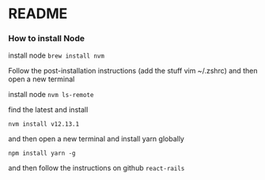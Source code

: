# README

### How to install Node

install node
`brew install nvm`

Follow the post-installation instructions (add the stuff vim ~/.zshrc)
and then open a new terminal

install node
`nvm ls-remote`

find the latest and install

`nvm install v12.13.1`

and then open a new terminal and install yarn globally

`npm install yarn -g`


and then follow the instructions on github `react-rails`
